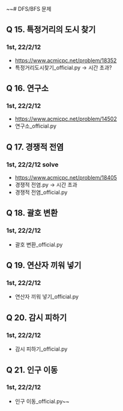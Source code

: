 ~~# DFS/BFS 문제

## Q 15. 특정거리의 도시 찾기
### 1st, 22/2/12
- https://www.acmicpc.net/problem/18352
- 특정거리도시찾기_official.py -> 시간 초과?

## Q 16. 연구소
### 1st, 22/2/12

- https://www.acmicpc.net/problem/14502
- 연구소_official.py

## Q 17. 경쟁적 전염
### 1st, 22/2/12 solve

- https://www.acmicpc.net/problem/18405
- 경쟁적 전염.py -> 시간 초과
- 경쟁적 전염_official.py

## Q 18. 괄호 변환
### 1st, 22/2/12

 - 괄호 변환_official.py

## Q 19. 연산자 끼워 넣기
### 1st, 22/2/12

 - 연산자 끼워 넣기_official.py

## Q 20. 감시 피하기
### 1st, 22/2/12

 - 감시 피하기_official.py

## Q 21. 인구 이동
### 1st, 22/2/12

 - 인구 이동_official.py~~